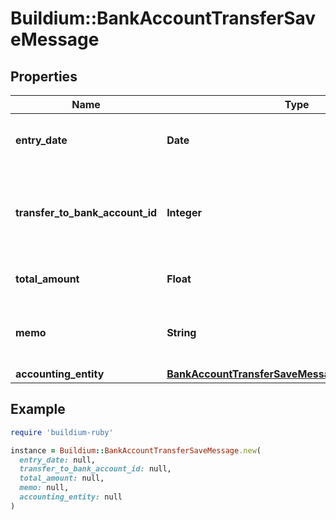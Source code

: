 # Buildium::BankAccountTransferSaveMessage

## Properties

| Name | Type | Description | Notes |
| ---- | ---- | ----------- | ----- |
| **entry_date** | **Date** | The date the transfer was recorded. |  |
| **transfer_to_bank_account_id** | **Integer** | Bank account identifier the money will be transferred to. |  |
| **total_amount** | **Float** | Total amount to transfer. |  |
| **memo** | **String** | Memo associated with the transfer, if applicable. | [optional] |
| **accounting_entity** | [**BankAccountTransferSaveMessageAccountingEntity**](BankAccountTransferSaveMessageAccountingEntity.md) |  |  |

## Example

```ruby
require 'buildium-ruby'

instance = Buildium::BankAccountTransferSaveMessage.new(
  entry_date: null,
  transfer_to_bank_account_id: null,
  total_amount: null,
  memo: null,
  accounting_entity: null
)
```

